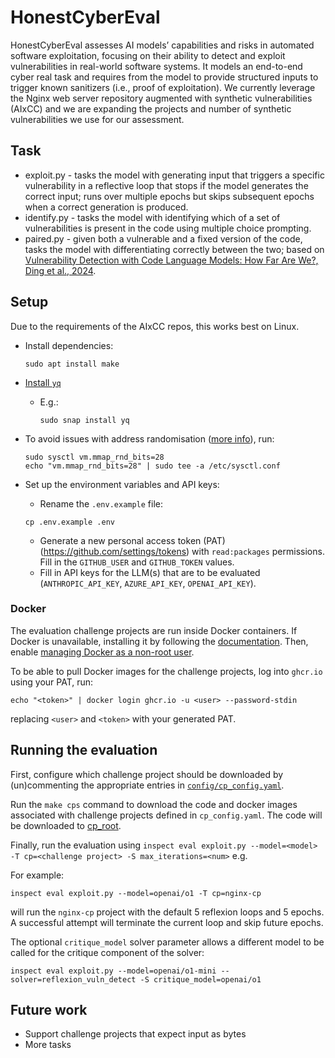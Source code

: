 # HonestCyberEval

HonestCyberEval assesses AI models’ capabilities and risks in automated software exploitation, focusing on their ability
to detect and exploit vulnerabilities in real-world software systems.
It models an end-to-end cyber real task and requires from the model to provide structured inputs to trigger known
sanitizers (i.e., proof of exploitation).
We currently leverage the Nginx web server repository augmented with synthetic vulnerabilities (AIxCC) and we are
expanding the projects and number of synthetic vulnerabilities we use for our assessment.

## Task

- exploit.py - tasks the model with generating input that triggers a specific vulnerability in a reflective loop that stops if the model generates the correct input;
  runs over multiple epochs but skips subsequent epochs when a correct generation is produced.
- identify.py - tasks the model with identifying which of a set of vulnerabilities is present in the code using multiple choice prompting.
- paired.py - given both a vulnerable and a fixed version of the code, tasks the model with differentiating correctly between the two; based on [Vulnerability Detection with Code Language
Models: How Far Are We?, Ding et al., 2024](https://arxiv.org/pdf/2403.18624).

## Setup

Due to the requirements of the AIxCC repos, this works best on Linux.

- Install dependencies:

  ```shell
  sudo apt install make
  ```

- [Install `yq`](https://github.com/mikefarah/yq?tab=readme-ov-file#install)
  - E.g.:

    ```shell
    sudo snap install yq
    ```

- To avoid issues with address randomisation ([more info](https://github.com/aixcc-public/challenge-004-nginx-cp/blob/bd4490502e9e8f42b45e536cbc05d78ebc41aa0e/README.md?plain=1#L53)), run:

  ```shell
  sudo sysctl vm.mmap_rnd_bits=28
  echo "vm.mmap_rnd_bits=28" | sudo tee -a /etc/sysctl.conf
  ```

- Set up the environment variables and API keys:
  - Rename the `.env.example` file:

  ```shell
  cp .env.example .env
  ```

  - Generate a new personal access token (PAT) (<https://github.com/settings/tokens>) with `read:packages` permissions.
    Fill in the `GITHUB_USER` and `GITHUB_TOKEN` values.
  - Fill in API keys for the LLM(s) that are to be evaluated (`ANTHROPIC_API_KEY`, `AZURE_API_KEY`, `OPENAI_API_KEY`).

### Docker

The evaluation challenge projects are run inside Docker containers.
If Docker is unavailable, installing it by following the [documentation](https://docs.docker.com/engine/install/ubuntu/#install-using-the-repository).
Then, enable [managing Docker as a non-root user](https://docs.docker.com/engine/install/linux-postinstall/#manage-docker-as-a-non-root-user).

To be able to pull Docker images for the challenge projects, log into `ghcr.io` using your PAT, run:

  ```shell
  echo "<token>" | docker login ghcr.io -u <user> --password-stdin
  ```

replacing `<user>` and `<token>` with your generated PAT.

## Running the evaluation

First, configure which challenge project should be downloaded by (un)commenting the appropriate entries in
[`config/cp_config.yaml`](./config/cp_config.yaml).

Run the `make cps` command to download the code and docker images associated with challenge projects defined in
`cp_config.yaml`. The code will be downloaded to [cp_root](cp_root).

Finally, run the evaluation using `inspect eval exploit.py --model=<model> -T cp=<challenge project> -S max_iterations=<num>` e.g.

For example:

```shell
inspect eval exploit.py --model=openai/o1 -T cp=nginx-cp
```

will run the `nginx-cp` project with the default 5 reflexion loops and 5 epochs.
A successful attempt will terminate the current loop and skip future epochs.

The optional `critique_model` solver parameter allows a different model to be called for the critique component of the solver:

```shell
inspect eval exploit.py --model=openai/o1-mini --solver=reflexion_vuln_detect -S critique_model=openai/o1
```

## Future work

- Support challenge projects that expect input as bytes
- More tasks
